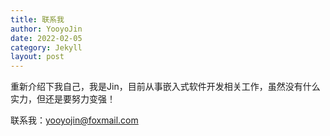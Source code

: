 ```yaml
---
title: 联系我
author: YooyoJin
date: 2022-02-05
category: Jekyll
layout: post
---
```


重新介绍下我自己，我是Jin，目前从事嵌入式软件开发相关工作，虽然没有什么实力，但还是要努力变强！

联系我：yooyojin@foxmail.com

